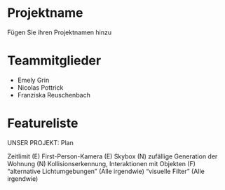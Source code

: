 # Projektname
Fügen Sie ihren Projektnamen hinzu

# Teammitglieder

- Emely Grin
- Nicolas Pottrick 
- Franziska Reuschenbach 

# Featureliste
UNSER PROJEKT: Plan 

Zeitlimit (E)
First-Person-Kamera (E)
Skybox (N)
zufällige Generation der Wohnung (N)
Kollisionserkennung, Interaktionen mit Objekten (F)
“alternative Lichtumgebungen” (Alle irgendwie)
“visuelle Filter” (Alle irgendwie)

